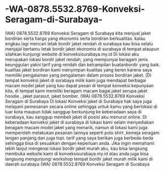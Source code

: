 # -WA-0878.5532.8769-Konveksi-Seragam-di-Surabaya-
(WA) 0878.5532.8769 Konveksi Seragam di Surabaya  kita menjual jaket bordiran serta harga yang ekonomis serta bordiran berkualitas. kalau engkau lagi mencari letak bordir jaket rendah di surabaya kau bisa selalu menjajal bertamu letak bordir jaket ekonomis di surabaya di tempat ataupun silahkan kunjungi website di konveksisurabaya.my.id Di lokasi aku merupakan lokasi bordir jaket rendah, yang mempunyai beragam jenis keunggulan yakni tarif yang rendah dan ketrampilan buatanbordir yang baik.  kualitas jaket bordiran kami menyimpan kualitas yang keren karena saya memiliki pengalaman yang pengalaman dalam proses bordiran jaket. [Di tempat konveksi jaket di surabaya milik kami juga mendapat berbagai macam model jaket yang kau dapat pesan di tempat konveksi kepunyaan kita, di tempat kami memiliki beragam macam bagai jaket serupa jaket hoodie , jaket parasut, jaket bomber.  (WA) 0878.5532.8769 Konveksi Seragam di Surabaya  Di lokasi Konveksi jaket di Surabaya hak saya juga melayani pemesanan secara online sehingga untuk kamu yang berlokasi di luar kota maupun tidak sanggup berkunjung ke keberadaan saya di surabaya, kau sanggup membeli jaket di posisi aku menurut online.  Di keberadaan konveksi jaket di surabaya di lokasi kami selain menyediakan beragam macam model jaket yang menarik, namun di lokasi kami juga memperoleh melakukan pesanan lainnya seperti polo shirt ,kemeja seragam lengan panjang dan juga topi. tarif yang saya berikan juga berbeda-beda sehingga bisa di sesuaikan dengan keperluan anda.  Jika ingin memahami lebih lanjut mengenai lokasi bordir jaket murah aku, kau bisa langsung membuka website kami di konveksisurabaya.my.id atau anda juga bisa langsung mengunjungi workshop tempat bordir jaket murah milik kami di daerah surabaya (WA) 0878.5532.8769 Konveksi Seragam di Surabaya 
